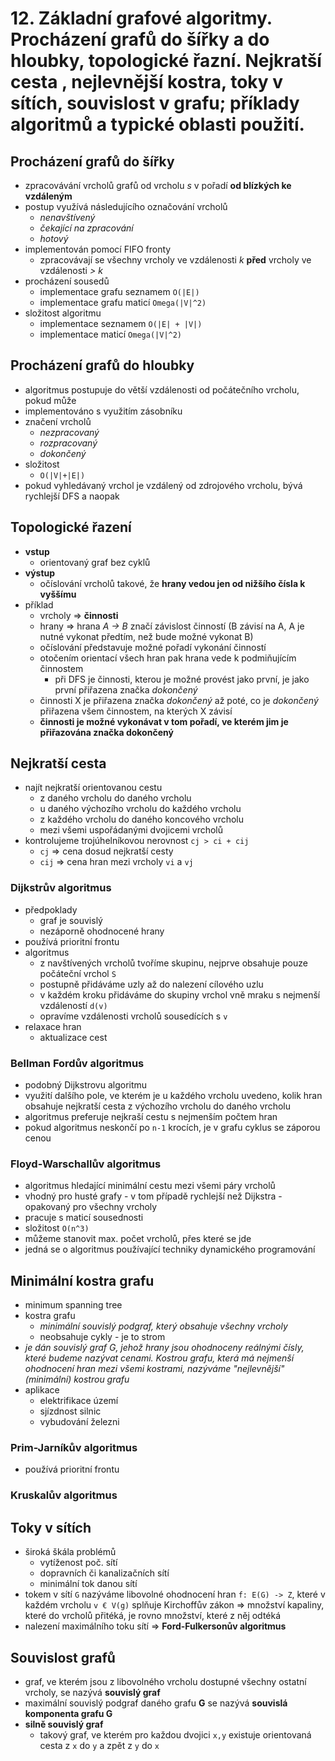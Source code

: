 # 12. Základní grafové algoritmy. Procházení grafů do šířky a do hloubky, topologické řazní. Nejkratší cesta , nejlevnější kostra, toky v sítích, souvislost v grafu; příklady algoritmů a typické oblasti použití.

## Procházení grafů do šířky
- zpracovávání vrcholů grafů od vrcholu *s* v pořadí **od blízkých ke vzdáleným**
- postup využívá následujícího označování vrcholů
    - *nenavštívený*
    - *čekající na zpracování*
    - *hotový*
- implementován pomocí FIFO fronty
    - zpracovávají se všechny vrcholy ve vzdálenosti *k* **před** vrcholy ve vzdálenosti *> k*
- procházení sousedů
    - implementace grafu seznamem `O(|E|)`
    - implementace grafu maticí `Omega(|V|^2)`
- složitost algoritmu
    - implementace seznamem `O(|E| + |V|)`
    - implementace maticí `Omega(|V|^2)`

## Procházení grafů do hloubky
- algoritmus postupuje do větší vzdálenosti od počátečního vrcholu, pokud může
- implementováno s využitím zásobníku
- značení vrcholů
    - *nezpracovaný*
    - *rozpracovaný*
    - *dokončený*
- složitost
    - `O(|V|+|E|)`
- pokud vyhledávaný vrchol je vzdálený od zdrojového vrcholu, bývá rychlejší DFS a naopak

## Topologické řazení
- **vstup**
    - orientovaný graf bez cyklů
- **výstup**
    - očíslování vrcholů takové, že **hrany vedou jen od nižšího čísla k vyššímu**
- příklad
    - vrcholy => **činnosti**
    - hrany => hrana *A -> B* značí závislost činností (B závisí na A, A je nutné vykonat předtím, než bude možné vykonat B)
    - očíslování představuje možné pořadí vykonání činností
    - otočením orientací všech hran pak hrana vede k podmiňujícím činnostem
        - při DFS je činnosti, kterou je možné provést jako první, je jako první přiřazena značka *dokončený*
    - činnosti X je přiřazena značka *dokončený* až poté, co je *dokončený* přiřazena všem činnostem, na kterých X závisí
    - **činnosti je možné vykonávat v tom pořadí, ve kterém jim je přiřazována značka dokončený**

## Nejkratší cesta

- najít nejkratší orientovanou cestu
    - z daného vrcholu do daného vrcholu
    - u daného výchozího vrcholu do každého vrcholu
    - z každého vrcholu do daného koncového vrcholu
    - mezi všemi uspořádanými dvojicemi vrcholů
- kontrolujeme trojúhelníkovou nerovnost `cj > ci + cij`
    - `cj` => cena dosud nejkratší cesty
    - `cij` =>  cena hran mezi vrcholy `vi` a `vj`

### Dijkstrův algoritmus

- předpoklady
    - graf je souvislý
    - nezáporně ohodnocené hrany
- používá prioritní frontu
- algoritmus
    - z navštívených vrcholů tvoříme skupinu, nejprve obsahuje pouze počáteční vrchol `S`
    - postupně přidáváme uzly až do nalezení cílového uzlu
    - v každém kroku přidáváme do skupiny vrchol vně mraku s nejmenší vzdáleností ``d(v)``
    - opravíme vzdálenosti vrcholů sousedících s ``v``
- relaxace hran
    - aktualizace cest

### Bellman Fordův algoritmus
- podobný Dijkstrovu algoritmu
- využití dalšího pole, ve kterém je u každého vrcholu uvedeno, kolik hran obsahuje nejkratší cesta z výchozího vrcholu do daného vrcholu
- algoritmus preferuje nejkraší cestu s nejmenším počtem hran
- pokud algoritmus neskončí po `n-1` krocích, je v grafu cyklus se záporou cenou

### Floyd-Warschallův algoritmus
- algoritmus hledající minimální cestu mezi všemi páry vrcholů
- vhodný pro husté grafy - v tom případě rychlejší než Dijkstra - opakovaný pro všechny vrcholy
- pracuje s maticí sousednosti
- složitost `O(n^3)`
- můžeme stanovit max. počet vrcholů, přes které se jde
- jedná se o algoritmus používající techniky dynamického programování

## Minimální kostra grafu
- minimum spanning tree
- kostra grafu
    - _minimální souvislý podgraf, který obsahuje všechny vrcholy_
    - neobsahuje cykly - je to strom
- _je dán souvislý graf G, jehož hrany jsou ohodnoceny reálnými čísly, které budeme nazývat cenami. Kostrou grafu, která má nejmenší ohodnocení hran mezi všemi kostrami, nazýváme "nejlevnější" (minimální) kostrou grafu_
- aplikace
    - elektrifikace území
    - sjízdnost silnic
    - vybudování železni

### Prim-Jarníkův algoritmus
- používá prioritní frontu
### Kruskalův algoritmus

## Toky v sítích
- široká škála problémů
    - vytíženost poč. sítí
    - dopravních či kanalizačních sítí
    - minimální tok danou sítí
- tokem v sítí `G` nazýváme libovolné ohodnocení hran `f: E(G) -> Z`, které v každém vrcholu `v € V(g)` splňuje Kirchoffův zákon => množství kapaliny, které do vrcholů přitéká, je rovno množství, které z něj odtéká
- nalezení maximálního toku sítí => **Ford-Fulkersonův algoritmus**

## Souvislost grafů

- graf, ve kterém jsou z libovolného vrcholu dostupné všechny ostatní vrcholy, se nazývá **souvislý graf**
- maximální souvislý podgraf daného grafu **G** se nazývá **souvislá komponenta grafu G**
- **silně souvislý graf**
    - takový graf, ve kterém pro každou dvojici `x,y` existuje orientovaná cesta z `x` do `y` a zpět z `y` do `x`
